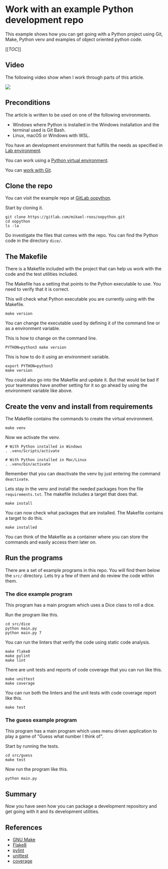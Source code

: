 Work with an example Python development repo
=========================

This example shows how you can get going with a Python project using Git, Make, Python venv and examples of object oriented python code.

[[_TOC_]]



Video
---------------------------

The following video show when I work through parts of this article.

[![](http://img.youtube.com/vi/nWsm0COnWew/0.jpg)](http://www.youtube.com/watch?v=nWsm0COnWew "YouTube: Work with an example Python development repository with code analysis and test tools")



Preconditions
-------------------------

The article is written to be used on one of the following environments.

* Windows where Python is installed in the Windows installation and the terminal used is Git Bash.
* Linux, macOS or Windows with WSL.

You have an development environment that fulfills the needs as specified in [Lab environment](lab-environment).

You can work using a [Python virtual environment](python-venv).

You can [work with Git](work-with-git).



Clone the repo
-------------------------

You can visit the example repo at [GitLab oopython](https://gitlab.com/mikael-roos/oopython).

Start by cloning it.

```
git clone https://gitlab.com/mikael-roos/oopython.git
cd oopython
ls -la
```

Do investigate the files that comes with the repo. You can find the Python code in the directory `dice/`.



The Makefile
-------------------------

There is a Makefile included with the project that can help us work with the code and the test utilities included.

The Makefile has a setting that points to the Python executable to use. You need to verify that it is correct.

This will check what Python executable you are currently using with the Makefile.

```
make version
```

You can change the executable used by defining it of the command line or as a environment variable.

This is how to change on the command line.

```
PYTHON=python3 make version
```

This is how to do it using an environment variable.

```
export PYTHON=python3
make version
```

You could also go into the Makefile and update it. But that would be bad if your teammates have another setting for it so go ahead by using the environment variable like above.



Create the venv and install from requirements
-------------------------

The Makefile contains the commands to create the virtual environment.

```
make venv
```

Now we activate the venv.

```
# With Python installed in Windows
. .venv/Scripts/activate

# With Python installed in Mac/Linux
. .venv/bin/activate
```

Remember that you can deactivate the venv by just entering the command `deactivate`.

Lets stay in the venv and install the needed packages from the file `requirements.txt`. The makefile includes a target that does that.

```
make install
```

You can now check what packages that are installed. The Makefile contains a target to do this.

```
make installed
```

You can think of the Makefile as a container where you can store the commands and easily access them later on.



Run the programs
-------------------------

There are a set of example programs in this repo. You will find them below the `src/` directory. Lets try a few of them and do review the code within them.



### The dice example program

This program has a main program which uses a Dice class to roll a dice.

Run the program like this.

```
cd src/dice
python main.py
python main.py 7
```

You can run the linters that verify the code using static code analysis.

```
make flake8
make pylint
make lint
```

There are unit tests and reports of code coverage that you can run like this.

```
make unittest
make coverage
```

You can run both the linters and the unit tests with code coverage report like this.

```
make test
```



### The guess example program

This program has a main program which uses menu driven application to play a game of "Guess what number I think of".

Start by running the tests.

```
cd src/guess
make test
```

Now run the program like this.

```
python main.py
```



Summary
-------------------------

Now you have seen how you can package a development repository and get going with it and its development utilities.



References
-------------------------

* [GNU Make](https://www.gnu.org/software/make/manual/make.html)
* [Flake8](https://flake8.pycqa.org/)
* [pylint](https://pylint.org/)
* [unittest](https://docs.python.org/3/library/unittest.html)
* [coverage](https://coverage.readthedocs.io/en/6.3.1/)
